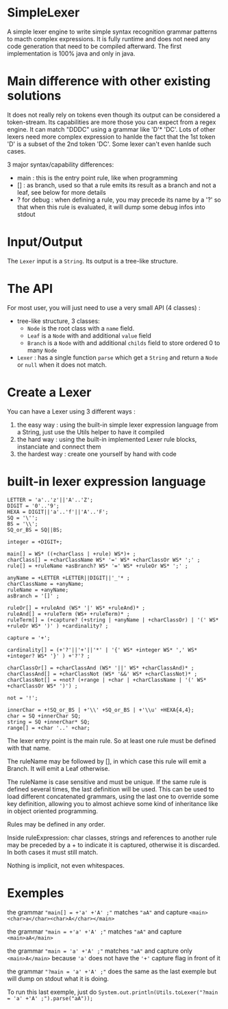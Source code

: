 # SimpleLexer
A simple lexer engine to write simple syntax recognition grammar patterns to macth complex expressions. It is fully runtime and does not need any code generation that need to be compiled afterward. The first implementation is 100% java and only in java.

# Main difference with other existing solutions
It does not really rely on tokens even though its output can be considered a token-stream. Its capabilities are more those you can expect from a regex engine. It can match "DDDC" using a grammar like 'D'* 'DC'. Lots of other lexers need more complex expression to hanlde the fact that the 1st token 'D' is a subset of the 2nd token 'DC'. Some lexer can't even hanlde such cases.

3 major syntax/capability differences:
* main : this is the entry point rule, like when programming
* [] : as branch, used so that a rule emits its result as a branch and not a leaf, see below for more details
* ? for debug : when defining a rule, you may precede its name by a '?' so that when this rule is evaluated, it will dump some debug infos into stdout

# Input/Output
The `Lexer` input is a `String`. Its output is a tree-like structure.

# The API
For most user, you will just need to use a very small API (4 classes) :
* tree-like structure, 3 classes:
    * `Node` is the root class with a `name` field.
    * `Leaf` is a `Node` with and additional `value` field
    * `Branch` is a `Node` with and additional `childs` field to store ordered 0 to many `Node`
* `Lexer` : has a single function `parse` which get a `String` and return a `Node` or `null` when it does not match.

# Create a Lexer
You can have a Lexer using 3 different ways :
1. the easy way : using the built-in simple lexer expression language from a String, just use the Utils helper to have it compiled 
2. the hard way : using the built-in implemented Lexer rule blocks, instanciate and connect them
3. the hardest way : create one yourself by hand with code

# built-in lexer expression language
    LETTER = 'a'..'z'||'A'..'Z';
    DIGIT = '0'..'9';
    HEXA = DIGIT||'a'..'f'||'A'..'F';
    SQ = '\'';
    BS = '\\';
    SQ_or_BS = SQ||BS;
    
    integer = +DIGIT+;
    
    main[] = WS* ((+charClass | +rule) WS*)+ ;
    charClass[] = +charClassName WS* '=' WS* +charClassOr WS* ';' ;
    rule[] = +ruleName +asBranch? WS* '=' WS* +ruleOr WS* ';' ;
    
    anyName = +LETTER +LETTER||DIGIT||'_'* ;
    charClassName = +anyName;
    ruleName = +anyName;
    asBranch = '[]' ;
    
    ruleOr[] = +ruleAnd (WS* '|' WS* +ruleAnd)* ;
    ruleAnd[] = +ruleTerm (WS+ +ruleTerm)* ;
    ruleTerm[] = (+capture? (+string | +anyName | +charClassOr) | '(' WS* +ruleOr WS* ')' ) +cardinality? ;
    
    capture = '+';
    
    cardinality[] = (+'?'||'+'||'*' | '{' WS* +integer WS* ',' WS* +integer? WS* '}' ) +'?'? ;
    
    charClassOr[] = +charClassAnd (WS* '||' WS* +charClassAnd)* ;
    charClassAnd[] = +charClassNot (WS* '&&' WS* +charClassNot)* ;
    charClassNot[] = +not? (+range | +char | +charClassName | '(' WS* +charClassOr WS* ')') ;
    
    not = '!';
    
    innerChar = +!SQ_or_BS | +'\\' +SQ_or_BS | +'\\u' +HEXA{4,4};
    char = SQ +innerChar SQ;
    string = SQ +innerChar* SQ;
    range[] = +char '..' +char;

The lexer entry point is the main rule. So at least one rule must be defined with that name.

The ruleName may be followed by [], in which case this rule will emit a Branch. It will emit a Leaf otherwise.

The ruleName is case sensitive and must be unique. If the same rule is defined several times, the last definition will be used. This can be used to load different concatenated grammars, using the last one to override some key definition, allowing you to almost achieve some kind of inheritance like in object oriented programming.

Rules may be defined in any order.

Inside ruleExpression: char classes, strings and references to another rule may be preceded by a + to indicate it is captured, otherwise it is discarded. In both cases it must still match.

Nothing is implicit, not even whitespaces.

# Exemples
the grammar `"main[] = +'a' +'A' ;"` matches `"aA"` and capture `<main><char>a</char><char>A</char></main>`

the grammar `"main = +'a' +'A' ;"` matches `"aA"` and capture `<main>aA</main>`

the grammar `"main = 'a' +'A' ;"` matches `"aA"` and capture only `<main>A</main>` because `'a'` does not have the `'+'` capture flag in front of it

the grammar `"?main = 'a' +'A' ;"` does the same as the last exemple but will dump on stdout what it is doing.

To run this last exemple, just do `System.out.println(Utils.toLexer("?main = 'a' +'A' ;").parse("aA"));`
